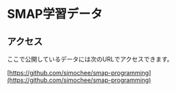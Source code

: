 # SMAP学習データ

## アクセス

ここで公開しているデータには次のURLでアクセスできます。

[https://github.com/simochee/smap-programming](https://github.com/simochee/smap-programming)